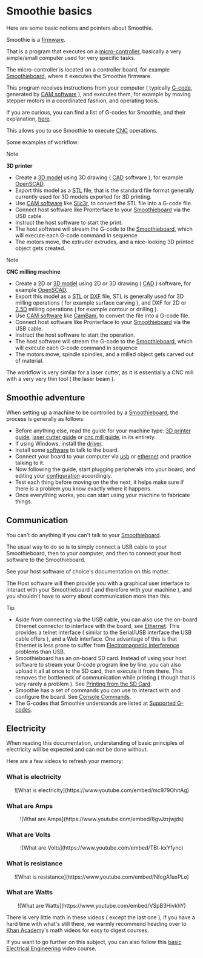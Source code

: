 
# Smoothie basics

Here are some basic notions and pointers about Smoothie.

Smoothie is a [firmware](http://en.wikipedia.org/wiki/Firmware).

That is a program that executes on a [micro-controller](http://en.wikipedia.org/wiki/Microcontroller), basically a very simple/small computer used for very specific tasks.

The micro-controller is located on a controller board, for example [Smoothieboard](smoothieboard), where it executes the Smoothie firmware.

This program receives instructions from your computer ( typically [G-code](http://reprap.org/wiki/G-code), generated by [CAM software](http://en.wikipedia.org/wiki/Computer-aided_manufacturing) ), and executes them, for example by moving stepper motors in a coordinated fashion, and operating tools.

If you are curious, you can find a list of G-codes for Smoothie, and their explanation, [here](supported-g-codes).

This allows you to use Smoothie to execute [CNC](http://en.wikipedia.org/wiki/Numerical_control) operations.

Some examples of workflow:

> [!NOTE]
> **3D printer**
> - Create a [3D model](http://en.wikipedia.org/wiki/3D_modeling) using 3D drawing ( [CAD](http://en.wikipedia.org/wiki/Computer-aided_design) software ), for example [OpenSCAD](http://www.openscad.org/).
> - Export this model as a [STL](http://en.wikipedia.org/wiki/STL_%28file_format%29) file, that is the standard file format generally currently used for 3D models exported for 3D printing.
> - Use [CAM software](http://en.wikipedia.org/wiki/Computer-aided_manufacturing) like [Slic3r](http://slic3r.org/), to convert the STL file into a G-code file.
> - Connect host software like Pronterface to your [Smoothieboard](smoothieboard) via the USB cable.
> - Instruct the host software to start the print.
> - The host software will stream the G-code to the [Smoothieboard](smoothieboard), which will execute each G-code command in sequence
> - The motors move, the extruder extrudes, and a nice-looking 3D printed object gets created.

> [!NOTE]
> **CNC milling machine**
> - Create a 2D or [3D model](http://en.wikipedia.org/wiki/3D_modeling) using 2D or 3D drawing ( [CAD](http://en.wikipedia.org/wiki/Computer-aided_design) ) software, for example [OpenSCAD](http://www.openscad.org/).
> - Export this model as a [STL](http://en.wikipedia.org/wiki/STL_%28file_format%29) or [DXF](http://fr.wikipedia.org/wiki/Drawing_eXchange_Format) file, STL is generally used for 3D milling operations ( for example surface carving ), and DXF for 2D or [2.5D](http://en.wikipedia.org/wiki/2.5D) milling operations ( for example contour or drilling ).
> - Use [CAM software](http://en.wikipedia.org/wiki/Computer-aided_manufacturing) like [CamBam](http://www.cambam.info/), to convert the file into a G-code file.
> - Connect host software like Pronterface to your [Smoothieboard](smoothieboard) via the USB cable.
> - Instruct the host software to start the operation.
> - The host software will stream the G-code to the [Smoothieboard](smoothieboard), which will execute each G-code command in sequence
> - The motors move, spindle spindles, and a milled object gets carved out of material.

The workflow is very similar for a laser cutter, as it is essentially a CNC mill with a very very thin tool ( the laser beam ).

## Smoothie adventure

When setting up a machine to be controlled by a [Smoothieboard](smoothieboard), the process is generally as follows:

- Before anything else, read the guide for your machine type: [3D printer guide](3d-printer-guide), [laser cutter guide](laser-cutter-guide) or [cnc mill guide](cnc-mill-guide), in its entirety.
- If using Windows, install the [driver](windows-drivers).
- Install some [software](software) to talk to the board.
- Connect your board to your computer via [usb](usb) or [ethernet](network) and practice talking to it.
- Now following the guide, start plugging peripherals into your board, and editing your [configuration](configuring-smoothie) accordingly.
- Test each thing before moving on the the next, it helps make sure if there is a problem you know exactly where it happens.
- Once everything works, you can start using your machine to fabricate things.

## Communication

You can't do anything if you can't talk to your [Smoothieboard](smoothieboard).

The usual way to do so is to simply connect a USB cable to your Smoothieboard, then to your computer, and then to connect your host software to the Smoothieboard.

See your host software of choice's documentation on this matter.

The Host software will then provide you with a graphical user interface to interact with your Smoothieboard ( and therefore with your machine ), and you shouldn't have to worry about communication more than this.

> [!TIP]
> - Aside from connecting via the USB cable, you can also use the on-board Ethernet connector to interface with the board, see [Ethernet](ethernet). This provides a telnet interface ( similar to the Serial/USB interface the USB cable offers ), and a Web interface. One advantage of this is that Ethernet is less prone to suffer from [Electromagnetic interference](http://en.wikipedia.org/wiki/Electromagnetic_interference) problems than USB.
> - Smoothieboard has an on-board SD card. Instead of using your host software to stream your G-code program line by line, you can also upload it all at once to the SD card, then execute it from there. This removes the bottleneck of communication while printing ( though that is very rarely a problem ). See [Printing from the SD Card](http://smoothieware.org/printing-from-sd-card).
> - Smoothie has a set of commands you can use to interact with and configure the board. See [Console Commands](http://smoothieware.org/console-commands).
> - The G-codes that Smoothie understands are listed at [Supported G-codes](http://smoothieware.org/supported-g-codes).

## Electricity

When reading this documentation, understanding of basic principles of electricity will be expected and can not be done without.

Here are a few videos to refresh your memory:

### What is electricity

<center>
![What is electricity](https://www.youtube.com/embed/mc979OhitAg)
</center>

### What are Amps

<center>
![What are Amps](https://www.youtube.com/embed/8gvJzrjwjds)
</center>

### What are Volts

<center>
![What are Volts](https://www.youtube.com/embed/TBt-kxYfync)
</center>

### What is resistance

<center>
![What is resistance](https://www.youtube.com/embed/NfcgA1axPLo)
</center>

### What are Watts

<center>
![What are Watts](https://www.youtube.com/embed/VSpB3HivkhY)
</center>

There is very little math in these videos ( except the last one ), if you have a hard time with what's still there, we warmly recommend heading over to [Khan Academy](https://www.khanacademy.org/)'s math videos for easy to digest courses.

If you want to go further on this subject, you can also follow this [basic Electrical Engineering](https://www.khanacademy.org/science/electrical-engineering/introduction-to-ee) video course.
